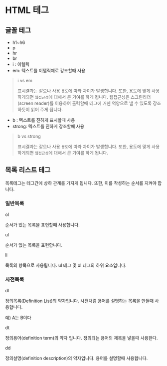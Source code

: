 # HTML 테그



## 글꼴 테그

* h1~h6
* p
* hr
* br
* i : 이텔릭
* em: 텍스트를 이텔릭체로 강조할때 사용

> i vs em
>
> 표시결과는 같으나 사용 `용도`에 따라 차이가 발생합니다. 또한, 용도에 맞게 사용하게되면 `웹접근성`에 대해서 큰 기여를 하게 됩니다. 웹접근성은 스크린리더(screen reader)를 이용하여 출력할때 테그에 거센 억양으로 낼 수 있도록 강조하듯이 읽어 주게 됩니다.



* b : 텍스트를 진하게 표시할때 사용
* strong: 텍스트를 진하게 강조할때 사용

> b vs strong
>
> 표시결과는 같으나 사용 `용도`에 따라 차이가 발생합니다. 또한, 용도에 맞게 사용하게되면 `웹접근성`에 대해서 큰 기여를 하게 됩니다.





## 목록 리스트 테그

목록테그는 테그간에 상하 관계를 가지게 됩니다. 또한, 이를 작성하는 순서를 지켜야 합니다.



### 일반목록



ol

순서가 있는 목록을 표현할때 사용합니다. 



ul

순서가 없는 목록을 표현합니다. 



li

목록의 항목으로 사용됩니다. ul 테그 및 ol 테그의 하위 요소입니다.



### 사전목록

dl

정의목록(Definition List)의 약자입니다. 사전처럼 용어를 설명하는 목록을 만들때 사용합니다.

예) A는 B이다  



dt

정의용어(definition term)의 약자 입니다. 정의되는 용어의 제목을 넣을때 사용한다.



dd

정의설명(definition description)의 약자입니다. 용어를 설명할때 사용합니다.













